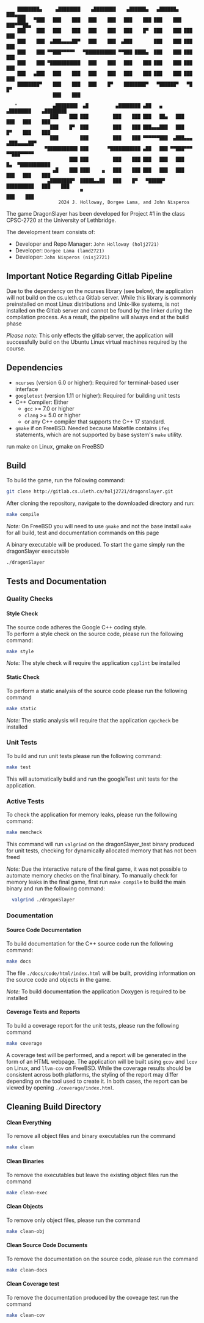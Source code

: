 ```

    ████████▄     ▄████████    ▄████████    ▄██████▄   ▄██████▄  ███▄▄▄▄
    ███   ▀███   ███    ███   ███    ███   ███    ███ ███    ███ ███▀▀▀██▄    
    ███    ███   ███    ███   ███    ███   ███    █▀  ███    ███ ███   ███    
    ███    ███  ▄███▄▄▄▄██▀   ███    ███  ▄███        ███    ███ ███   ███
    ███    ███ ▀▀███▀▀▀▀▀   ▀███████████ ▀▀███ ████▄  ███    ███ ███   ███ 
    ███    ███ ▀███████████   ███    ███   ███    ███ ███    ███ ███   ███
    ███   ▄███   ███    ███   ███    ███   ███    ███ ███    ███ ███   ███ 
    ████████▀    ███    ███   ███    █▀    ████████▀   ▀██████▀   ▀█   █▀
                 ███    ███                                                 

   "             ▄████████  ▄█          ▄████████ ▄██   ▄      ▄████████    ▄████████ 
                ███    ███ ███         ███    ███ ███   ██▄   ███    ███   ███    ███ 
                ███    █▀  ███         ███    ███ ███▄▄▄███   ███    █▀    ███    ███ 
                ███        ███         ███    ███ ▀▀▀▀▀▀███  ▄███▄▄▄      ▄███▄▄▄▄██▀ 
              ▀███████████ ███       ▀███████████ ▄██   ███ ▀▀███▀▀▀     ▀▀███▀▀▀▀▀   
                       ███ ███         ███    ███ ███   ███   ███    █▄  ▀███████████ 
                 ▄█    ███ ███▌    ▄   ███    ███ ███   ███   ███    ███   ███    ███ 
               ▄████████▀  █████▄▄██   ███    █▀   ▀█████▀    ██████████   ███    ███ 
                           ▀                                               ███    ███ 
                   2024 J. Holloway, Dorgee Lama, and John Nisperos           

```

The game DragonSlayer has been developed for Project #1 in the class CPSC-2720 at the University of Lethbridge.

The development team consists of:

* Developer and Repo Manager: `John Holloway (holj2721)`
* Developer: `Dorgee Lama (lamd2721)`
* Developer: `John Nisperos (nisj2721)`

## Important Notice Regarding Gitlab Pipeline

Due to the dependency on the ncurses library (see below), the application will not build on the cs.uleth.ca
Gitlab server. While this library is commonly preinstalled on most Linux distributions and Unix-like systems, is not
installed on the Gitlab server and cannot be found by the linker during the compilation process. As a result, the
pipeline will always end at the build phase

*Please note:* This only effects the gitlab server, the application will successfully build on the Ubuntu Linux virtual
machines required by the course.

## Dependencies

- `ncurses` (version 6.0 or higher): Required for terminal-based user interface
- `googletest` (version 1.11 or higher): Required for building unit tests
- C++ Compiler: Either
    - `gcc` >= 7.0 or higher
    - `clang` >= 5.0 or higher
    - or any C++ compiler that supports the C++ 17 standard.
- `gmake` if on FreeBSD. Needed because Makefile contains `ifeq` statements, which are not supported by base
  system's `make` utility.

run make on Linux, gmake on FreeBSD

## Build

To build the game, run the following command:

```bash
git clone http://gitlab.cs.uleth.ca/holj2721/dragonslayer.git
```

After cloning the repository, navigate to the downloaded directory and run:

```bash
make compile
```

*Note:* On FreeBSD you will need to use `gmake` and not the base install `make` for all build, test and documentation
commands on this page

A binary executable will be produced. To start the game simply run the dragonSlayer executable

```bash
./dragonSlayer
```

## Tests and Documentation

### Quality Checks

#### Style Check

The source code adheres the Google C++ coding style.  
To perform a style check on the source code, please run the following command:

  ```bash
  make style
  ```

*Note:* The style check will require the application `cpplint` be installed

#### Static Check

To perform a static analysis of the source code please run the following command

  ```bash
  make static
  ```

*Note:* The static analysis will require that the application `cppcheck` be installed

### Unit Tests

To build and run unit tests please run the following command:

  ```bash
  make test
  ```

This will automatically build and run the googleTest unit tests for the application.

### Active Tests

To check the application for memory leaks, please run the following command:

  ```bash
  make memcheck
  ```

This command will run `valgrind` on the dragonSlayer_test binary produced for unit tests, checking for dynamically
allocated memory that has not been freed

*Note:* Due the interactive nature of the final game, it was not possible to automate memory checks on the final binary.
To manually check for memory leaks in the final game, first run `make compile` to build the main binary and run the
following command:

```bash
  valgrind ./dragonSlayer
```

### Documentation

#### Source Code Documentation

To build documentation for the C++ source code run the following command:

```bash
make docs
```

The file `./docs/code/html/index.html` will be built, providing information on the source code and objects in the game.

*Note:* To build documentation the application Doxygen is required to be installed

#### Coverage Tests and Reports

To build a coverage report for the unit tests, please run the following command

```bash
make coverage
```

A coverage test will be performed, and a report will be generated in the form of an HTML webpage. The application will
be built using `gcov` and `lcov` on Linux, and `llvm-cov` on FreeBSD. While the coverage results should be consistent
across both platforms, the styling of the report may differ depending on the tool used to create it. In both cases, the
report can be viewed by opening `./coverage/index.html`.

## Cleaning Build Directory

#### Clean Everything

To remove all object files and binary executables run the command

```bash
make clean
```

#### Clean Binaries

To remove the executables but leave the existing object files run the command

```bash
make clean-exec
```

#### Clean Objects

To remove only object files, please run the command

```bash
make clean-obj
```

#### Clean Source Code Documents

To remove the documentation on the source code, please run the command

```bash
make clean-docs
```

#### Clean Coverage test

To remove the documentation produced by the coveage test run the command

```bash
make clean-cov
```